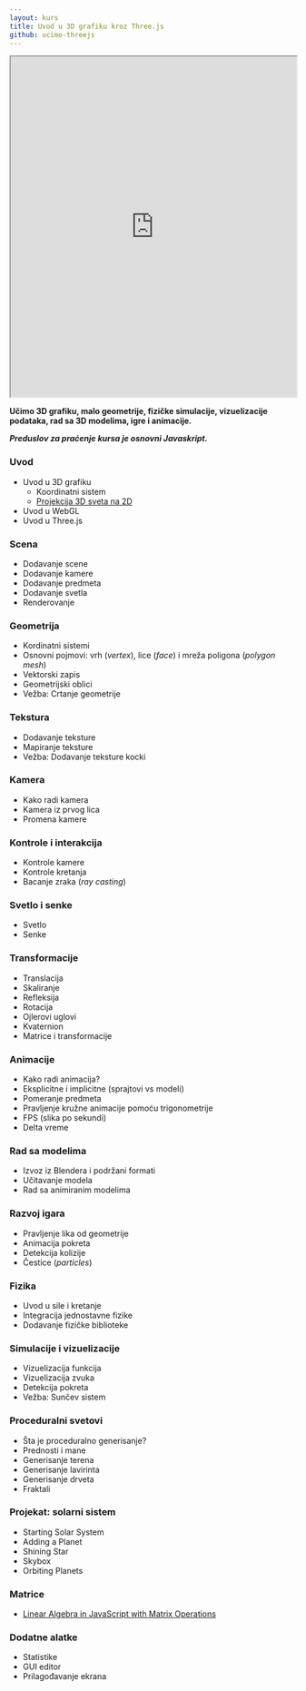 ```yaml
---
layout: kurs
title: Uvod u 3D grafiku kroz Three.js
github: ucimo-threejs
---
```


<iframe scrolling="no" class="float-left" src="https://skolakoda.org/ucimo-threejs/40-rad-sa-modelima/90-modeli-dae/" width="100%" height="600"></iframe>

**Učimo 3D grafiku, malo geometrije, fizičke simulacije, vizuelizacije podataka, rad sa 3D modelima, igre i animacije.**

***Preduslov za praćenje kursa je osnovni Javaskript.***

<!-- <a href="/kursevi/prijava?kurs=9" class="btn float-right">Prijavi se</a> -->

### Uvod

- Uvod u 3D grafiku
  - Koordinatni sistem
  - [Projekcija 3D sveta na 2D](https://github.com/skolakoda/ucimo-3d-projekciju)
- Uvod u WebGL
- Uvod u Three.js

### Scena

- Dodavanje scene
- Dodavanje kamere
- Dodavanje predmeta
- Dodavanje svetla
- Renderovanje

### Geometrija

- Kordinatni sistemi
- Osnovni pojmovi: vrh (*vertex*), lice (*face*) i mreža poligona (*polygon mesh*)
- Vektorski zapis
- Geometrijski oblici
- Vežba: Crtanje geometrije

### Tekstura

- Dodavanje teksture
- Mapiranje teksture
- Vežba: Dodavanje teksture kocki

### Kamera

- Kako radi kamera
- Kamera iz prvog lica
- Promena kamere

### Kontrole i interakcija

- Kontrole kamere
- Kontrole kretanja
- Bacanje zraka (*ray casting*)

### Svetlo i senke

- Svetlo
- Senke

### Transformacije

- Translacija
- Skaliranje
- Refleksija
- Rotacija
- Ojlerovi uglovi
- Kvaternion
- Matrice i transformacije

### Animacije

- Kako radi animacija?
- Eksplicitne i implicitne (sprajtovi vs modeli)
- Pomeranje predmeta
- Pravljenje kružne animacije pomoću trigonometrije
- FPS (slika po sekundi)
- Delta vreme

### Rad sa modelima

- Izvoz iz Blendera i podržani formati
- Učitavanje modela
- Rad sa animiranim modelima

### Razvoj igara

- Pravljenje lika od geometrije
- Animacija pokreta
- Detekcija kolizije
- Čestice (*particles*)

### Fizika

- Uvod u sile i kretanje
- Integracija jednostavne fizike
- Dodavanje fizičke biblioteke

### Simulacije i vizuelizacije

- Vizuelizacija funkcija
- Vizuelizacija zvuka
- Detekcija pokreta
- Vežba: Sunčev sistem

### Proceduralni svetovi

- Šta je proceduralno generisanje?
- Prednosti i mane
- Generisanje terena
- Generisanje lavirinta
- Generisanje drveta
- Fraktali

### Projekat: solarni sistem

- Starting Solar System
- Adding a Planet
- Shining Star
- Skybox
- Orbiting Planets

### Matrice

- [Linear Algebra in JavaScript with Matrix Operations](https://www.robinwieruch.de/linear-algebra-matrix-javascript/)

### Dodatne alatke

- Statistike
- GUI editor
- Prilagođavanje ekrana
